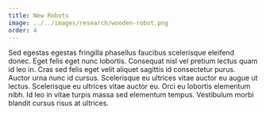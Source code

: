 ```yaml
---
title: New Robots
image: ../../images/research/wooden-robot.png
order: 4
---
```

Sed egestas egestas fringilla phasellus faucibus scelerisque eleifend donec. Eget felis eget nunc lobortis. Consequat nisl vel pretium lectus quam id leo in. Cras sed felis eget velit aliquet sagittis id consectetur purus. Auctor urna nunc id cursus. Scelerisque eu ultrices vitae auctor eu augue ut lectus. Scelerisque eu ultrices vitae auctor eu. Orci eu lobortis elementum nibh. Id leo in vitae turpis massa sed elementum tempus. Vestibulum morbi blandit cursus risus at ultrices.

